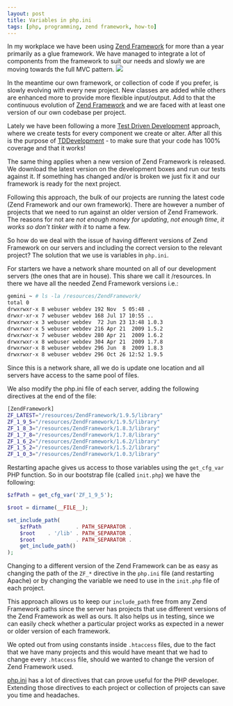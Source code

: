 ```yaml
---
layout: post
title: Variables in php.ini
tags: [php, programming, zend framework, how-to]
---
```


In my workplace we have been using [Zend Framework](http://framework.zend.com/) for more than a year primarily as a glue framework. We have managed to integrate a lot of components from the framework to suit our needs and slowly we are moving towards the full MVC pattern.
<img class="post-image" src="{{ site.baseurl }}/files/php.png" />

In the meantime our own framework, or collection of code if you prefer, is slowly evolving with every new project. New classes are added while others are enhanced more to provide more flexible input/output. Add to that the continuous evolution of [Zend Framework](http://framework.zend.com/) and we are faced with at least one version of our own codebase per project.

Lately we have been following a more [Test Driven Development](/post/test-driven-development) approach, where we create tests for every component we create or alter. After all this is the purpose of [TDDevelopment](/post/test-driven-development) - to make sure that your code has 100% coverage and that it works!

The same thing applies when a new version of Zend Framework is released. We download the latest version on the development boxes and run our tests against it. If something has changed and/or is broken we just fix it and our framework is ready for the next project.

Following this approach, the bulk of our projects are running the latest code (Zend Framework and our own framework). There are however a number of projects that we need to run against an older version of Zend Framework. The reasons for not are *not enough money for updating*, *not enough time*, *it works so don't tinker with it* to name a few.

So how do we deal with the issue of having different versions of Zend Framework on our servers and including the correct version to the relevant project? The solution that we use is variables in `php.ini`.

For starters we have a network share mounted on all of our development servers (the ones that are in house). This share we call it /resources. In there we have all the needed Zend Framework versions i.e.:

```sh
gemini ~ # ls -la /resources/ZendFramework/
total 0
drwxrwxr-x 8 webuser webdev 192 Nov  5 05:48 .
drwxr-xr-x 7 webuser webdev 168 Jul 17 10:55 ..
drwxrwxr-x 3 webuser webdev  72 Jun 23 13:48 1.0.3
drwxrwxr-x 5 webuser webdev 216 Apr 21  2009 1.5.2
drwxrwxr-x 7 webuser webdev 280 Apr 21  2009 1.6.2
drwxrwxr-x 8 webuser webdev 304 Apr 21  2009 1.7.8
drwxrwxr-x 8 webuser webdev 296 Jun  8  2009 1.8.3
drwxrwxr-x 8 webuser webdev 296 Oct 26 12:52 1.9.5
```

Since this is a network share, all we do is update one location and all servers have access to the same pool of files.

We also modify the php.ini file of each server, adding the following directives at the end of the file:

```sh
[ZendFramework]
ZF_LATEST="/resources/ZendFramework/1.9.5/library"
ZF_1_9_5="/resources/ZendFramework/1.9.5/library"
ZF_1_8_3="/resources/ZendFramework/1.8.3/library"
ZF_1_7_8="/resources/ZendFramework/1.7.8/library"
ZF_1_6_2="/resources/ZendFramework/1.6.2/library"
ZF_1_5_2="/resources/ZendFramework/1.5.2/library"
ZF_1_0_3="/resources/ZendFramework/1.0.3/library"
```

Restarting apache gives us access to those variables using the `get_cfg_var` PHP function. So in our bootstrap file (called `init.php`) we have the following:

```php
$zfPath = get_cfg_var('ZF_1_9_5');

$root = dirname(__FILE__);

set_include_path(
    $zfPath           . PATH_SEPARATOR .
    $root    . '/lib' . PATH_SEPARATOR .
    $root             . PATH_SEPARATOR .
    get_include_path()
);
```

Changing to a different version of the Zend Framework can be as easy as changing the path of the `ZF_*` directive in the `php.ini` file (and restarting Apache) or by changing the variable we need to use in the `init.php` file of each project.

This approach allows us to keep our `include_path` free from any Zend Framework paths since the server has projects that use different versions of the Zend Framework as well as ours. It also helps us in testing, since we can easily check whether a particular project works as expected in a newer or older version of each framework.

We opted out from using constants inside `.htaccess` files, due to the fact that we have many projects and this would have meant that we had to change every `.htaccess` file, should we wanted to change the version of Zend Framework used.

[php.ini](http://php.net/manual/en/ini.core.php) has a lot of directives that can prove useful for the PHP developer. Extending those directives to each project or collection of projects can save you time and headaches.
